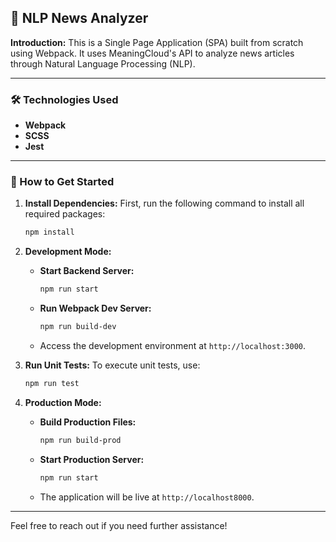 ## 📰 NLP News Analyzer

**Introduction:**
This is a Single Page Application (SPA) built from scratch using Webpack. It uses MeaningCloud's API to analyze news articles through Natural Language Processing (NLP).

---

### 🛠️ Technologies Used

- **Webpack**
- **SCSS**
- **Jest**

---

### 🚀 How to Get Started

1. **Install Dependencies:**
   First, run the following command to install all required packages:
   ```bash
   npm install
   ```

2. **Development Mode:**
   
   - **Start Backend Server:**
     ```bash
     npm run start
     ```

   - **Run Webpack Dev Server:**
     ```bash
     npm run build-dev
     ```
   
   - Access the development environment at `http://localhost:3000`.

3. **Run Unit Tests:**
   To execute unit tests, use:
   ```bash
   npm run test
   ```

4. **Production Mode:**
   
   - **Build Production Files:**
     ```bash
     npm run build-prod
     ```

   - **Start Production Server:**
     ```bash
     npm run start
     ```
   
   - The application will be live at `http://localhost8000`.

---

Feel free to reach out if you need further assistance!
